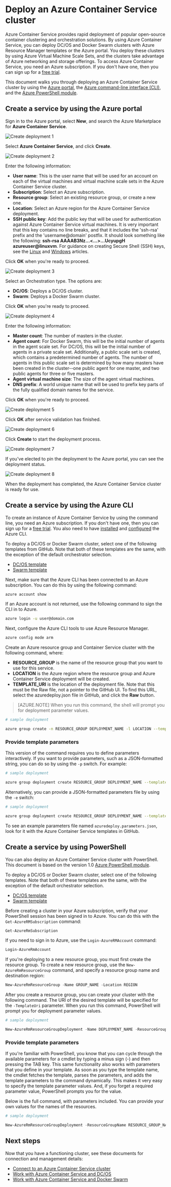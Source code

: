 <properties
   pageTitle="Deploy an Azure Container Service cluster | Microsoft Azure"
   description="Deploy an Azure Container Service cluster by using the Azure portal, the Azure CLI, or PowerShell."
   services="container-service"
   documentationCenter=""
   authors="rgardler"
   manager="timlt"
   editor=""
   tags="acs, azure-container-service"
   keywords="Docker, Containers, Micro-services, Mesos, Azure"/>

<tags
   ms.service="container-service"
   ms.devlang="na"
   ms.topic="get-started-article"
   ms.tgt_pltfrm="na"
   ms.workload="na"
   ms.date="02/16/2016"
   ms.author="rogardle"/>

# Deploy an Azure Container Service cluster

Azure Container Service provides rapid deployment of popular open-source container clustering and orchestration solutions. By using Azure Container Service, you can deploy DC/OS and Docker Swarm clusters with Azure Resource Manager templates or the Azure portal. You deploy these clusters by using Azure Virtual Machine Scale Sets, and the clusters take advantage of Azure networking and storage offerings. To access Azure Container Service, you need an Azure subscription. If you don't have one, then you can sign up for a [free trial](http://azure.microsoft.com/pricing/free-trial/?WT.mc_id=AA4C1C935).

This document walks you through deploying an Azure Container Service cluster by using the [Azure portal](#creating-a-service-using-the-azure-portal), the [Azure command-line interface (CLI)](#creating-a-service-using-the-azure-cli), and the [Azure PowerShell module](#creating-a-service-using-powershell).  

## Create a service by using the Azure portal

Sign in to the Azure portal, select **New**, and search the Azure Marketplace for **Azure Container Service**.

![Create deployment 1](media/acs-portal1.png)  <br />

Select **Azure Container Service**, and click **Create**.

![Create deployment 2](media/acs-portal2.png)  <br />

Enter the following information:

- **User name**: This is the user name that will be used for an account on each of the virtual machines and virtual machine scale sets in the Azure Container Service cluster.
- **Subscription**: Select an Azure subscription.
- **Resource group**: Select an existing resource group, or create a new one.
- **Location**: Select an Azure region for the Azure Container Service deployment.
- **SSH public key**: Add the public key that will be used for authentication against Azure Container Service virtual machines. It is very important that this key contains no line breaks, and that it includes the 'ssh-rsa' prefix and the 'username@domain' postfix. It should look something like the following: **ssh-rsa AAAAB3Nz...<...>...UcyupgH azureuser@linuxvm**. For guidance on creating Secure Shell (SSH) keys, see the [Linux]( https://azure.microsoft.com/documentation/articles/virtual-machines-linux-ssh-from-linux/) and [Windows]( https://azure.microsoft.com/documentation/articles/virtual-machines-linux-ssh-from-windows/) articles.

Click **OK** when you're ready to proceed.

![Create deployment 3](media/acs-portal3.png)  <br />

Select an Orchestration type. The options are:

- **DC/OS**: Deploys a DC/OS cluster.
- **Swarm**: Deploys a Docker Swarm cluster.

Click **OK** when you're ready to proceed.

![Create deployment 4](media/acs-portal4.png)  <br />

Enter the following information:

- **Master count**: The number of masters in the cluster.
- **Agent count**: For Docker Swarm, this will be the initial number of agents in the agent scale set. For DC/OS, this will be the initial number of agents in a private scale set. Additionally, a public scale set is created, which contains a predetermined number of agents. The number of agents in this public scale set is determined by how many masters have been created in the cluster--one public agent for one master, and two public agents for three or five masters.
- **Agent virtual machine size**: The size of the agent virtual machines.
- **DNS prefix**: A world unique name that will be used to prefix key parts of the fully qualified domain names for the service.

Click **OK** when you're ready to proceed.

![Create deployment 5](media/acs-portal5.png)  <br />

Click **OK** after service validation has finished.

![Create deployment 6](media/acs-portal6.png)  <br />

Click **Create** to start the deployment process.

![Create deployment 7](media/acs-portal7.png)  <br />

If you've elected to pin the deployment to the Azure portal, you can see the deployment status.

![Create deployment 8](media/acs-portal8.png)  <br />

When the deployment has completed, the Azure Container Service cluster is ready for use.

## Create a service by using the Azure CLI

To create an instance of Azure Container Service by using the command line, you need an Azure subscription. If you don't have one, then you can sign up for a [free trial](http://azure.microsoft.com/pricing/free-trial/?WT.mc_id=AA4C1C935). You also need to have [installed](../xplat-cli-install.md) and [configured](../xplat-cli-connect.md) the Azure CLI.

To deploy a DC/OS or Docker Swarm cluster, select one of the following templates from GitHub. Note that both of these templates are the same, with the exception of the default orchestrator selection.

* [DC/OS template](https://github.com/Azure/azure-quickstart-templates/tree/master/101-acs-mesos)
* [Swarm template](https://github.com/Azure/azure-quickstart-templates/tree/master/101-acs-swarm)

Next, make sure that the Azure CLI has been connected to an Azure subscription. You can do this by using the following command:

```bash
azure account show
```
If an Azure account is not returned, use the following command to sign the CLI in to Azure.

```bash
azure login -u user@domain.com
```

Next, configure the Azure CLI tools to use Azure Resource Manager.

```bash
azure config mode arm
```

Create an Azure resource group and Container Service cluster with the following command, where:

- **RESOURCE_GROUP** is the name of the resource group that you want to use for this service.
- **LOCATION** is the Azure region where the resource group and Azure Container Service deployment will be created.
- **TEMPLATE_URI** is the location of the deployment file. Note that this must be the Raw file, not a pointer to the GitHub UI. To find this URL, select the azuredeploy.json file in GitHub, and click the **Raw** button.

> [AZURE.NOTE] When you run this command, the shell will prompt you for deployment parameter values.

```bash
# sample deployment

azure group create -n RESOURCE_GROUP DEPLOYMENT_NAME -l LOCATION --template-uri TEMPLATE_URI
```

### Provide template parameters

This version of the command requires you to define parameters interactively. If you want to provide parameters, such as a JSON-formatted string, you can do so by using the `-p` switch. For example:

 ```bash
 # sample deployment

azure group deployment create RESOURCE_GROUP DEPLOYMENT_NAME --template-uri TEMPLATE_URI -p '{ "param1": "value1" … }'
 ```

Alternatively, you can provide a JSON-formatted parameters file by using the `-e` switch:

 ```bash
 # sample deployment

azure group deployment create RESOURCE_GROUP DEPLOYMENT_NAME --template-uri TEMPLATE_URI -e PATH/FILE.JSON
 ```

To see an example parameters file named `azuredeploy.parameters.json`, look for it with the Azure Container Service templates in GitHub.

## Create a service by using PowerShell

You can also deploy an Azure Container Service cluster with PowerShell. This document is based on the version 1.0 [Azure PowerShell module](https://azure.microsoft.com/blog/azps-1-0/).

To deploy a DC/OS or Docker Swarm cluster, select one of the following templates. Note that both of these templates are the same, with the exception of the default orchestrator selection.

* [DC/OS template](https://github.com/Azure/azure-quickstart-templates/tree/master/101-acs-mesos)
* [Swarm template](https://github.com/Azure/azure-quickstart-templates/tree/master/101-acs-swarm)

Before creating a cluster in your Azure subscription, verify that your PowerShell session has been signed in to Azure. You can do this with the `Get-AzureRMSubscription` command:

```powershell
Get-AzureRmSubscription
```

If you need to sign in to Azure, use the `Login-AzureRMAccount` command:

```powershell
Login-AzureRmAccount
```

If you're deploying to a new resource group, you must first create the resource group. To create a new resource group, use the `New-AzureRmResourceGroup` command, and specify a resource group name and destination region:

```powershell
New-AzureRmResourceGroup -Name GROUP_NAME -Location REGION
```

After you create a resource group, you can create your cluster with the following command. The URI of the desired template will be specified for the `-TemplateUri` parameter. When you run this command, PowerShell will prompt you for deployment parameter values.

```powershell
# sample deployment

New-AzureRmResourceGroupDeployment -Name DEPLOYMENT_NAME -ResourceGroupName RESOURCE_GROUP_NAME -TemplateUri TEMPLATE_URI
 ```

### Provide template parameters

If you're familiar with PowerShell, you know that you can cycle through the available parameters for a cmdlet by typing a minus sign (-) and then pressing the TAB key. This same functionality also works with parameters that you define in your template. As soon as you type the template name, the cmdlet fetches the template, parses the parameters, and adds the template parameters to the command dynamically. This makes it very easy to specify the template parameter values. And, if you forget a required parameter value, PowerShell prompts you for the value.

Below is the full command, with parameters included. You can provide your own values for the names of the resources.

```powershell
# sample deployment

New-AzureRmResourceGroupDeployment -ResourceGroupName RESOURCE_GROUP_NAME-TemplateURI TEMPLATE_URI -adminuser value1 -adminpassword value2 ....
```

## Next steps

Now that you have a functioning cluster, see these documents for connection and management details:

- [Connect to an Azure Container Service cluster](container-service-connect.md)
- [Work with Azure Container Service and DC/OS](container-service-mesos-marathon-rest.md)
- [Work with Azure Container Service and Docker Swarm](container-service-docker-swarm.md)
